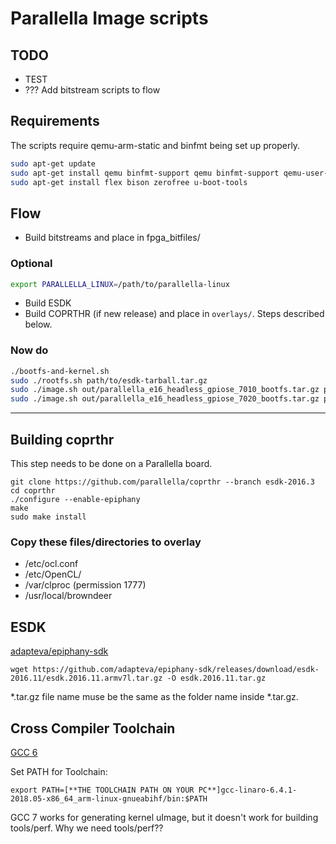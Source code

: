 # Parallella Image scripts

## TODO

- TEST
- ??? Add bitstream scripts to flow

## Requirements

The scripts require qemu-arm-static and binfmt being set up properly.

```sh
sudo apt-get update
sudo apt-get install qemu binfmt-support qemu binfmt-support qemu-user-static
sudo apt-get install flex bison zerofree u-boot-tools
```

## Flow

- Build bitstreams and place in fpga_bitfiles/  

### Optional

```sh
export PARALLELLA_LINUX=/path/to/parallella-linux
```

- Build ESDK
- Build COPRTHR (if new release) and place in `overlays/`. Steps described below.

### Now do

```sh
./bootfs-and-kernel.sh
sudo ./rootfs.sh path/to/esdk-tarball.tar.gz
sudo ./image.sh out/parallella_e16_headless_gpiose_7010_bootfs.tar.gz parallella_e16_headless_gpiose_7010.img
sudo ./image.sh out/parallella_e16_headless_gpiose_7020_bootfs.tar.gz parallella_e16_headless_gpiose_7020.img
```

---

## Building coprthr

This step needs to be done on a Parallella board.

```
git clone https://github.com/parallella/coprthr --branch esdk-2016.3
cd coprthr
./configure --enable-epiphany
make
sudo make install
```

### Copy these files/directories to overlay

- /etc/ocl.conf
- /etc/OpenCL/
- /var/clproc (permission 1777)
- /usr/local/browndeer

## ESDK 
[adapteva/epiphany-sdk
](https://github.com/adapteva/epiphany-sdk/releases)

    wget https://github.com/adapteva/epiphany-sdk/releases/download/esdk-2016.11/esdk.2016.11.armv7l.tar.gz -O esdk.2016.11.tar.gz

*.tar.gz file name muse be the same as the folder name inside *.tar.gz.

## Cross Compiler Toolchain
[GCC 6](https://releases.linaro.org/components/toolchain/binaries/latest-6/)

Set PATH for Toolchain: 

    export PATH=[**THE TOOLCHAIN PATH ON YOUR PC**]gcc-linaro-6.4.1-2018.05-x86_64_arm-linux-gnueabihf/bin:$PATH
    
GCC 7 works for generating kernel uImage, but it doesn't work for building tools/perf. Why we need tools/perf??
